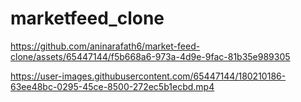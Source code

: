 # marketfeed_clone




https://github.com/aninarafath6/market-feed-clone/assets/65447144/f5b668a6-973a-4d9e-9fac-81b35e989305




https://user-images.githubusercontent.com/65447144/180210186-63ee48bc-0295-45ce-8500-272ec5b1ecbd.mp4

